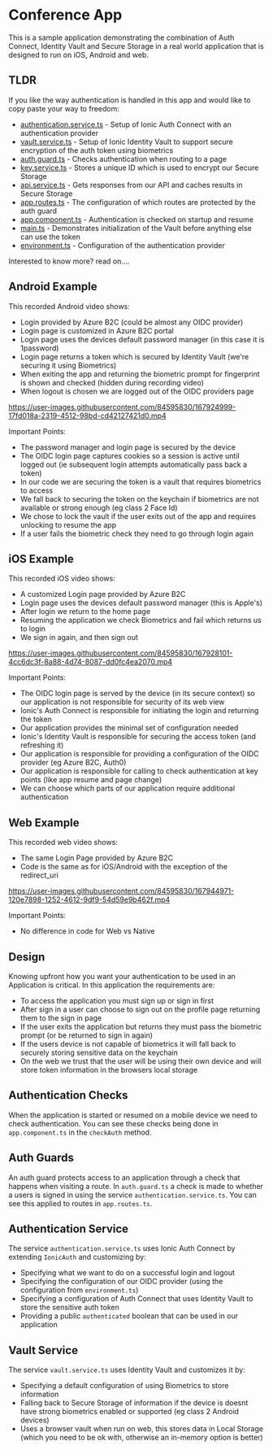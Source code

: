 # Conference App

This is a sample application demonstrating the combination of Auth Connect, Identity Vault and Secure Storage in a real world application that is designed to run on iOS, Android and web.

## TLDR

If you like the way authentication is handled in this app and would like to copy paste your way to freedom:

- [authentication.service.ts](src/app/services/authentication.service.ts) - Setup of Ionic Auth Connect with an authentication provider
- [vault.service.ts](src/app/services/vault.service.ts) - Setup of Ionic Identity Vault to support secure encryption of the auth token using biometrics
- [auth.guard.ts](src/app/services/auth.guard.ts) - Checks authentication when routing to a page
- [key.service.ts](src/app/services/key.service.ts) - Stores a unique ID which is used to encrypt our Secure Storage
- [api.service.ts](src/app/services/api.service.ts) - Gets responses from our API and caches results in Secure Storage
- [app.routes.ts](src/app/app.routes.ts) - The configuration of which routes are protected by the auth guard
- [app.component.ts](src/app/app.component.ts) - Authentication is checked on startup and resume
- [main.ts](src/main.ts) - Demonstrates initialization of the Vault before anything else can use the token
- [environment.ts](src/environments/environment.ts) - Configuration of the authentication provider

Interested to know more? read on....

## Android Example

This recorded Android video shows:

- Login provided by Azure B2C (could be almost any OIDC provider)
- Login page is customized in Azure B2C portal
- Login page uses the devices default password manager (in this case it is 1password)
- Login page returns a token which is secured by Identity Vault (we're securing it using Biometrics)
- When exiting the app and returning the biometric prompt for fingerprint is shown and checked (hidden during recording video)
- When logout is chosen we are logged out of the OIDC providers page

https://user-images.githubusercontent.com/84595830/167924999-17fd018a-2319-4512-98bd-cd42127421d0.mp4

Important Points:

- The password manager and login page is secured by the device
- The OIDC login page captures cookies so a session is active until logged out (ie subsequent login attempts automatically pass back a token)
- In our code we are securing the token is a vault that requires biometrics to access
- We fall back to securing the token on the keychain if biometrics are not available or strong enough (eg class 2 Face Id)
- We chose to lock the vault if the user exits out of the app and requires unlocking to resume the app
- If a user fails the biometric check they need to go through login again

## iOS Example

This recorded iOS video shows:

- A customized Login page provided by Azure B2C
- Login page uses the devices default password manager (this is Apple's)
- After login we return to the home page
- Resuming the application we check Biometrics and fail which returns us to login
- We sign in again, and then sign out

https://user-images.githubusercontent.com/84595830/167928101-4cc6dc3f-8a88-4d74-8087-dd0fc4ea2070.mp4

Important Points:

- The OIDC login page is served by the device (in its secure context) so our application is not responsible for security of its web view
- Ionic's Auth Connect is responsible for initiating the login and returning the token
- Our application provides the minimal set of configuration needed
- Ionic's Identity Vault is responsible for securing the access token (and refreshing it)
- Our application is responsible for providing a configuration of the OIDC provider (eg Azure B2C, Auth0)
- Our application is responsible for calling to check authentication at key points (like app resume and page change)
- We can choose which parts of our application require additional authentication

## Web Example

This recorded web video shows:

- The same Login Page provided by Azure B2C
- Code is the same as for iOS/Android with the exception of the redirect_uri

https://user-images.githubusercontent.com/84595830/167944971-120e7898-1252-4612-9df9-54d59e9b462f.mp4

Important Points:

- No difference in code for Web vs Native

## Design

Knowing upfront how you want your authentication to be used in an Application is critical. In this application the requirements are:

- To access the application you must sign up or sign in first
- After sign in a user can choose to sign out on the profile page returning them to the sign in page
- If the user exits the application but returns they must pass the biometric prompt (or be returned to sign in again)
- If the users device is not capable of biometrics it will fall back to securely storing sensitive data on the keychain
- On the web we trust that the user will be using their own device and will store token information in the browsers local storage

## Authentication Checks

When the application is started or resumed on a mobile device we need to check authentication. You can see these checks being done in `app.component.ts` in the `checkAuth` method.

## Auth Guards

An auth guard protects access to an application through a check that happens when visiting a route. In `auth.guard.ts` a check is made to whether a users is signed in using the service `authentication.service.ts`. You can see this applied to routes in `app.routes.ts`.

## Authentication Service

The service `authentication.service.ts` uses Ionic Auth Connect by extending `IonicAuth` and customizing by:

- Specifying what we want to do on a successful login and logout
- Specifying the configuration of our OIDC provider (using the configuration from `environment.ts`)
- Specifying a configuration of Auth Connect that uses Identity Vault to store the sensitive auth token
- Providing a public `authenticated` boolean that can be used in our application

## Vault Service

The service `vault.service.ts` uses Identity Vault and customizes it by:

- Specifying a default configuration of using Biometrics to store information
- Falling back to Secure Storage of information if the device is doesnt have strong biometrics enabled or supported (eg class 2 Android devices)
- Uses a browser vault when run on web, this stores data in Local Storage (which you need to be ok with, otherwise an in-memory option is better)
